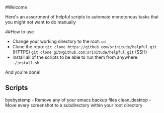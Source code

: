 #Welcome

Here's an assortment of helpful scripts to automate monotonous tasks that you might not want to do manually

##How to use
* Change your working directory to the root: `cd`
* Clone the repo:
`git clone https://github.com/srinitude/helpful.git` (HTTPS)
`git clone git@github.com:srinitude/helpful.git` (SSH)
* Install all of the scripts to be able to run them from anywhere:
`./install.sh`

And you're done!

## Scripts
byebyetemp - Remove any of your emacs backup files
clean_desktop - Move every screenshot to a subdirectory within your root directory